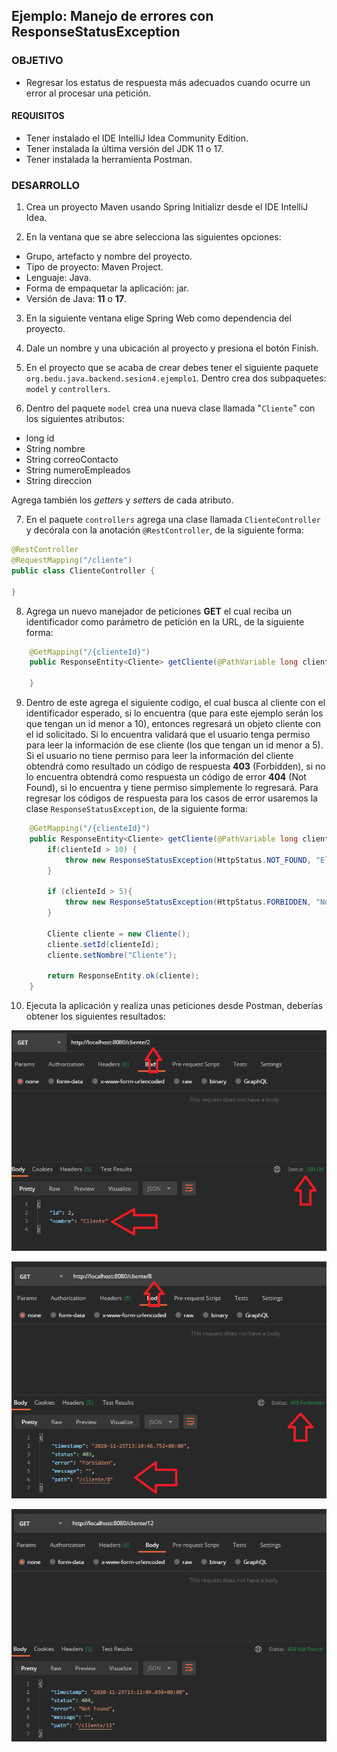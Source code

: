 ## Ejemplo: Manejo de errores con ResponseStatusException

### OBJETIVO
- Regresar los estatus de respuesta más adecuados cuando ocurre un error al procesar una petición.

#### REQUISITOS
- Tener instalado el IDE IntelliJ Idea Community Edition.
- Tener instalada la última versión del JDK 11 o 17.
- Tener instalada la herramienta Postman.


### DESARROLLO

1. Crea un proyecto Maven usando Spring Initializr desde el IDE IntelliJ Idea.

2. En la ventana que se abre selecciona las siguientes opciones:
- Grupo, artefacto y nombre del proyecto.
- Tipo de proyecto: Maven Project.
- Lenguaje: Java.
- Forma de empaquetar la aplicación: jar.
- Versión de Java: **11** o **17**.

3. En la siguiente ventana elige Spring Web como dependencia del proyecto.

4. Dale un nombre y una ubicación al proyecto y presiona el botón Finish.

5. En el proyecto que se acaba de crear debes tener el siguiente paquete `org.bedu.java.backend.sesion4.ejemplo1`. Dentro crea dos subpaquetes: `model` y `controllers`.

6. Dentro del paquete `model` crea una nueva clase llamada "`Cliente`" con los siguientes atributos:

- long id
- String nombre
- String correoContacto
- String numeroEmpleados
- String direccion  

Agrega también los *getter*s y *setter*s de cada atributo.

7. En el paquete `controllers` agrega una clase llamada `ClienteController` y decórala con la anotación `@RestController`, de la siguiente forma:

```java
@RestController
@RequestMapping("/cliente")
public class ClienteController {

}
```

8. Agrega un nuevo manejador de peticiones **GET** el cual reciba un identificador como parámetro de petición en la URL, de la siguiente forma:

```java
    @GetMapping("/{clienteId}")
    public ResponseEntity<Cliente> getCliente(@PathVariable long clienteId){

    }
```

9. Dentro de este agrega el siguiente codigo, el cual busca al cliente con el identificador esperado, si lo encuentra (que para este ejemplo serán los que tengan un id menor a 10), entonces regresará un objeto cliente con el id solicitado. Si lo encuentra validará que el usuario tenga permiso para leer la información de ese cliente (los que tengan un id menor a 5). Si el usuario no tiene permiso para leer la información del cliente obtendrá como resultado un código de respuesta **403** (Forbidden), si no lo encuentra obtendrá como respuesta un código de error **404** (Not Found), si lo encuentra y tiene permiso simplemente lo regresará. Para regresar los códigos de respuesta para los casos de error usaremos la clase `ResponseStatusException`, de la siguiente forma:

```java
    @GetMapping("/{clienteId}")
    public ResponseEntity<Cliente> getCliente(@PathVariable long clienteId){
        if(clienteId > 10) {
            throw new ResponseStatusException(HttpStatus.NOT_FOUND, "El cliente con el id especificado no existe.");
        }

        if (clienteId > 5){
            throw new ResponseStatusException(HttpStatus.FORBIDDEN, "No tiene permiso para visualizar al cliente indicado.");
        }
          
        Cliente cliente = new Cliente();
        cliente.setId(clienteId);
        cliente.setNombre("Cliente");
        
        return ResponseEntity.ok(cliente);
    }   
```

10. Ejecuta la aplicación y realiza unas peticiones desde Postman, deberías obtener los siguientes resultados:

![imagen](img/img_01.png)

![imagen](img/img_02.png)

![imagen](img/img_03.png)
